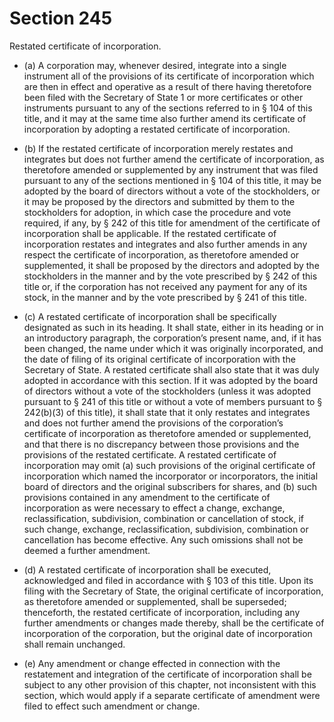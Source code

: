 # Section 245

Restated certificate of incorporation.

- (a) A corporation may, whenever desired, integrate into a single instrument all of the provisions of its certificate of incorporation which are then in effect and operative as a result of there having theretofore been filed with the Secretary of State 1 or more certificates or other instruments pursuant to any of the sections referred to in § 104 of this title, and it may at the same time also further amend its certificate of incorporation by adopting a restated certificate of incorporation.

- (b) If the restated certificate of incorporation merely restates and integrates but does not further amend the certificate of incorporation, as theretofore amended or supplemented by any instrument that was filed pursuant to any of the sections mentioned in § 104 of this title, it may be adopted by the board of directors without a vote of the stockholders, or it may be proposed by the directors and submitted by them to the stockholders for adoption, in which case the procedure and vote required, if any, by § 242 of this title for amendment of the certificate of incorporation shall be applicable. If the restated certificate of incorporation restates and integrates and also further amends in any respect the certificate of incorporation, as theretofore amended or supplemented, it shall be proposed by the directors and adopted by the stockholders in the manner and by the vote prescribed by § 242 of this title or, if the corporation has not received any payment for any of its stock, in the manner and by the vote prescribed by § 241 of this title.

- (c) A restated certificate of incorporation shall be specifically designated as such in its heading. It shall state, either in its heading or in an introductory paragraph, the corporation’s present name, and, if it has been changed, the name under which it was originally incorporated, and the date of filing of its original certificate of incorporation with the Secretary of State. A restated certificate shall also state that it was duly adopted in accordance with this section. If it was adopted by the board of directors without a vote of the stockholders (unless it was adopted pursuant to § 241 of this title or without a vote of members pursuant to § 242(b)(3) of this title), it shall state that it only restates and integrates and does not further amend the provisions of the corporation’s certificate of incorporation as theretofore amended or supplemented, and that there is no discrepancy between those provisions and the provisions of the restated certificate. A restated certificate of incorporation may omit (a) such provisions of the original certificate of incorporation which named the incorporator or incorporators, the initial board of directors and the original subscribers for shares, and (b) such provisions contained in any amendment to the certificate of incorporation as were necessary to effect a change, exchange, reclassification, subdivision, combination or cancellation of stock, if such change, exchange, reclassification, subdivision, combination or cancellation has become effective. Any such omissions shall not be deemed a further amendment.

- (d) A restated certificate of incorporation shall be executed, acknowledged and filed in accordance with § 103 of this title. Upon its filing with the Secretary of State, the original certificate of incorporation, as theretofore amended or supplemented, shall be superseded; thenceforth, the restated certificate of incorporation, including any further amendments or changes made thereby, shall be the certificate of incorporation of the corporation, but the original date of incorporation shall remain unchanged.

- (e) Any amendment or change effected in connection with the restatement and integration of the certificate of incorporation shall be subject to any other provision of this chapter, not inconsistent with this section, which would apply if a separate certificate of amendment were filed to effect such amendment or change.